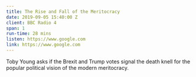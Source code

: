 ```yaml
---
title: The Rise and Fall of the Meritocracy
date: 2019-09-05 15:40:00 Z
client: BBC Radio 4
span: 1
run-time: 28 mins
listen: https://www.google.com
link: https://www.google.com
---
```


Toby Young asks if the Brexit and Trump votes signal the death knell for the popular political vision of the modern meritocracy.